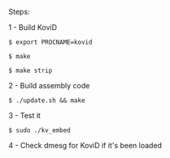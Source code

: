 Steps:

1 - Build KoviD

    $ export PROCNAME=kovid

    $ make

    $ make strip

2 - Build assembly code

    $ ./update.sh && make

3 - Test it

    $ sudo ./kv_embed

4 - Check dmesg for KoviD if it's been loaded
